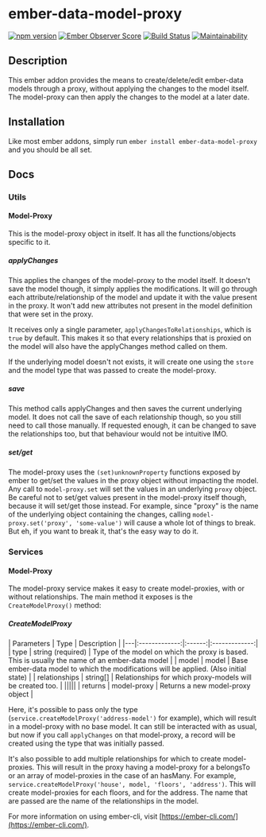 # ember-data-model-proxy
[![npm version](https://badge.fury.io/js/ember-data-model-proxy.svg)](https://badge.fury.io/js/ember-data-model-proxy)
[![Ember Observer Score](https://emberobserver.com/badges/ember-data-model-proxy.svg)](https://emberobserver.com/addons/ember-data-model-proxy)
[![Build Status](https://travis-ci.org/BellGasp/ember-data-model-proxy.svg?branch=master)](https://travis-ci.org/BellGasp/ember-data-model-proxy)
[![Maintainability](https://api.codeclimate.com/v1/badges/6b301c2ec1f1ca0e937a/maintainability)](https://codeclimate.com/github/BellGasp/ember-data-model-proxy/maintainability)


## Description
This ember addon provides the means to create/delete/edit ember-data models through a proxy, without applying the changes to the model itself. The model-proxy can then apply the changes to the model at a later date.

## Installation

Like most ember addons, simply run `ember install ember-data-model-proxy` and you should be all set.

## Docs
### Utils
#### Model-Proxy
This is the model-proxy object in itself. It has all the functions/objects specific to it.

##### applyChanges
This applies the changes of the model-proxy to the model itself. It doesn't save the model though, it simply applies the modifications.
It will go through each attribute/relationship of the model and update it with the value present in the proxy. It won't add new attributes not present in the model definition that were set in the proxy.

It receives only a single parameter, `applyChangesToRelationships`, which is `true` by default.
This makes it so that every relationships that is proxied on the model will also have the applyChanges method called on them.

If the underlying model doesn't not exists, it will create one using the `store` and the model type that was passed to create the model-proxy.

##### save
This method calls applyChanges and then saves the current underlying model. It does not call the save of each relationship though, so you still need to call those manually. If requested enough, it can be changed to save the relationships too, but that behaviour would not be intuitive IMO.

##### set/get
The model-proxy uses the `(set)unknownProperty` functions exposed by ember to get/set the values in the proxy object without impacting the model.
Any call to `model-proxy.set` will set the values in an underlying `proxy` object. Be careful not to set/get values present in the model-proxy itself though, because it will set/get those instead. For example, since "proxy" is the name of the underlying object containing the changes, calling `model-proxy.set('proxy', 'some-value')` will cause a whole lot of things to break. But eh, if you want to break it, that's the easy way to do it.

### Services
#### Model-Proxy
The model-proxy service makes it easy to create model-proxies, with or without relationships.
The main method it exposes is the `CreateModelProxy()` method:

##### CreateModelProxy
| Parameters | Type | Description |
|---|:-------------:|:------:|:-------------:|
| type | string (required) | Type of the model on which the proxy is based. This is usually the name of an ember-data model |
| model | model | Base ember-data model to which the modifications will be applied. (Also initial state) |
| relationships | string[] | Relationships for which proxy-models will be created too. |
|||||
| returns | model-proxy | Returns a new model-proxy object |

Here, it's possible to pass only the type (`service.createModelProxy('address-model')` for example), which will result in a model-proxy with no base model. It can still be interacted with as usual, but now if you call `applyChanges` on that model-proxy, a record will be created using the type that was initially passed.

It's also possible to add multiple relationships for which to create model-proxies. This will result in the proxy having a model-proxy for a belongsTo or an array of model-proxies in the case of an hasMany.
For example, `service.createModelProxy('house', model, 'floors', 'address')`.
This will create model-proxies for each floors, and for the address. The name that are passed are the name of the relationships in the model.


For more information on using ember-cli, visit [https://ember-cli.com/](https://ember-cli.com/).
